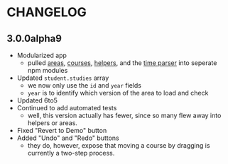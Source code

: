 # CHANGELOG

## 3.0.0alpha9

- Modularized app
	- pulled [areas][sto-areas], [courses][sto-courses], [helpers][sto-helpers], and the [time parser][sto-sis-time-parser] into seperate npm modules
- Updated `student.studies` array
	- we now only use the `id` and `year` fields
	- `year` is to identify which version of the area to load and check
- Updated 6to5
- Continued to add automated tests
	- well, this version actually has fewer, since so many flew away into helpers or areas.
- Fixed "Revert to Demo" button
- Added "Undo" and "Redo" buttons
	- they do, however, expose that moving a course by dragging is currently a two-step process.

[sto-areas]: https://github.com/hawkrives/gobbldygook-area-data
[sto-courses]: https://github.com/hawkrives/gobbldygook-course-data
[sto-helpers]: https://github.com/hawkrives/sto-helpers
[sto-sis-time-parser]: https://github.com/hawkrives/sto-sis-time-parser

